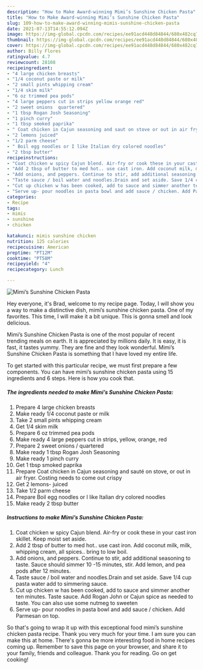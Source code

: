 ```yaml
---
description: "How to Make Award-winning Mimi’s Sunshine Chicken Pasta"
title: "How to Make Award-winning Mimi’s Sunshine Chicken Pasta"
slug: 109-how-to-make-award-winning-mimis-sunshine-chicken-pasta
date: 2021-07-13T14:55:12.094Z
image: https://img-global.cpcdn.com/recipes/ee91acd448d84844/680x482cq70/mimis-sunshine-chicken-pasta-recipe-main-photo.jpg
thumbnail: https://img-global.cpcdn.com/recipes/ee91acd448d84844/680x482cq70/mimis-sunshine-chicken-pasta-recipe-main-photo.jpg
cover: https://img-global.cpcdn.com/recipes/ee91acd448d84844/680x482cq70/mimis-sunshine-chicken-pasta-recipe-main-photo.jpg
author: Billy Flores
ratingvalue: 4.7
reviewcount: 28108
recipeingredient:
- "4 large chicken breasts"
- "1/4 coconut paste or milk"
- "2 small pints whipping cream"
- "1/4 skim milk"
- "6 oz trimmed pea pods"
- "4 large peppers cut in strips yellow orange red"
- "2 sweet onions  quartered"
- "1 tbsp Rogan Josh Seasoning"
- "1 pinch curry"
- "1 tbsp smoked paprika"
- " Coat chicken in Cajun seasoning and saut on stove or out in air fryer Costing needs to come out crispy"
- "2 lemons juiced"
- "1/2 parm cheese"
- " Boil egg noodles or I like Italian dry colored noodles"
- "2 tbsp butter"
recipeinstructions:
- "Coat chicken w spicy Cajun blend. Air-fry or cook these in your cast iron skillet. Keep moist set aside."
- "Add 2 tbsp of butter to med hot.. use cast iron. Add coconut milk, milk, whipping cream, all spices.. bring to low boil."
- "Add onions, and peppers. Continue to stir, add additional seasoning to taste. Sauce should simmer 10 -15 minutes, stir. Add lemon, and pea pods after 12 minutes."
- "Taste sauce / boil water and noodles.Drain and set aside. Save 1/4 cup pasta water add to simmering sauce."
- "Cut up chicken w has been cooked, add to sauce and simmer another ten minutes. Taste sauce. Add Rogan John or Cajun spice as needed to taste. You can also use some nutmeg to sweeten"
- "Serve up- pour noodles in pasta bowl and add sauce / chicken. Add Parmesan on top."
categories:
- Recipe
tags:
- mimis
- sunshine
- chicken

katakunci: mimis sunshine chicken 
nutrition: 125 calories
recipecuisine: American
preptime: "PT12M"
cooktime: "PT58M"
recipeyield: "4"
recipecategory: Lunch

---
```



![Mimi’s Sunshine Chicken Pasta](https://img-global.cpcdn.com/recipes/ee91acd448d84844/680x482cq70/mimis-sunshine-chicken-pasta-recipe-main-photo.jpg)

Hey everyone, it's Brad, welcome to my recipe page. Today, I will show you a way to make a distinctive dish, mimi’s sunshine chicken pasta. One of my favorites. This time, I will make it a bit unique. This is gonna smell and look delicious.

Mimi’s Sunshine Chicken Pasta is one of the most popular of recent trending meals on earth. It is appreciated by millions daily. It is easy, it is fast, it tastes yummy. They are fine and they look wonderful. Mimi’s Sunshine Chicken Pasta is something that I have loved my entire life.




To get started with this particular recipe, we must first prepare a few components. You can have mimi’s sunshine chicken pasta using 15 ingredients and 6 steps. Here is how you cook that.

<!--inarticleads1-->

##### The ingredients needed to make Mimi’s Sunshine Chicken Pasta:

1. Prepare 4 large chicken breasts
1. Make ready 1/4 coconut paste or milk
1. Take 2 small pints whipping cream
1. Get 1/4 skim milk
1. Prepare 6 oz trimmed pea pods
1. Make ready 4 large peppers cut in strips, yellow, orange, red
1. Prepare 2 sweet onions / quartered
1. Make ready 1 tbsp Rogan Josh Seasoning
1. Make ready 1 pinch curry
1. Get 1 tbsp smoked paprika
1. Prepare  Coat chicken in Cajun seasoning and sauté on stove, or out in air fryer. Costing needs to come out crispy
1. Get 2 lemons- juiced
1. Take 1/2 parm cheese
1. Prepare  Boil egg noodles or I like Italian dry colored noodles
1. Make ready 2 tbsp butter




<!--inarticleads2-->

##### Instructions to make Mimi’s Sunshine Chicken Pasta:

1. Coat chicken w spicy Cajun blend. Air-fry or cook these in your cast iron skillet. Keep moist set aside.
1. Add 2 tbsp of butter to med hot.. use cast iron. Add coconut milk, milk, whipping cream, all spices.. bring to low boil.
1. Add onions, and peppers. Continue to stir, add additional seasoning to taste. Sauce should simmer 10 -15 minutes, stir. Add lemon, and pea pods after 12 minutes.
1. Taste sauce / boil water and noodles.Drain and set aside. Save 1/4 cup pasta water add to simmering sauce.
1. Cut up chicken w has been cooked, add to sauce and simmer another ten minutes. Taste sauce. Add Rogan John or Cajun spice as needed to taste. You can also use some nutmeg to sweeten
1. Serve up- pour noodles in pasta bowl and add sauce / chicken. Add Parmesan on top.




So that's going to wrap it up with this exceptional food mimi’s sunshine chicken pasta recipe. Thank you very much for your time. I am sure you can make this at home. There's gonna be more interesting food in home recipes coming up. Remember to save this page on your browser, and share it to your family, friends and colleague. Thank you for reading. Go on get cooking!
